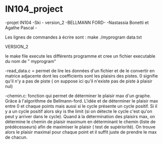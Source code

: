 # IN104_project
-projet IN104 -Ski - version_2 -BELLMANN FORD- 
-Nastassia Bonetti et Agathe Pascal -


Les lignes de commandes à écrire sont : 
make 
./myprogram data.txt 


VERSION_2

le make file execute les différents programme et cree un fichier executable du nom de " myprogram" 

-read_data.c = permet de lire les données d'un fichier et de le convertir en matrice adjacente dont les coefficients sont les plaisirs des pistes. 0 signifie qu'il n'y a pas de piste ( on suppose ici qu'il n'existe pas de piste à plaisir nul)

-chemin.c: fonction qui permet de déterminer le plaisir max d'un graphe. Grâce à l'algorithme de Bellmann-ford. 
 L'idée et de déterminer le plaisir max entre 0 et chaque points mais aussi si le cycle présente un cycle positif.
  Si il y a un cycle positif alors sky is the limit (si on détecte le cycle c'est qu'on peut y arriver dans le cycle).
   Quand à la détermination des plaisirs max, on détermine le chemin de plaisir maximum en déterminant le chemin (liste de
   prédécesseurs) afin de maximiser le plaisir ( test de supériorité).
 On trouve alors le plaisir maximal pour chaque point et il suffit juste de prendre le max de chacun.  

